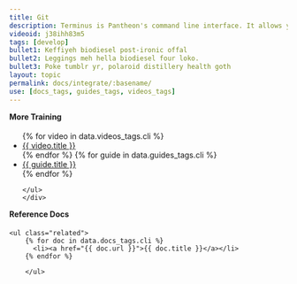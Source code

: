 ```yaml
---
title: Git
description: Terminus is Pantheon's command line interface. It allows you to do everything in a terminal that you can do in the Dashboard. It is useful for scripting, automation, and integration.
videoid: j38ihh83m5
tags: [develop]
bullet1: Keffiyeh biodiesel post-ironic offal
bullet2: Leggings meh hella biodiesel four loko.
bullet3: Poke tumblr yr, polaroid distillery health goth
layout: topic
permalink: docs/integrate/:basename/
use: [docs_tags, guides_tags, videos_tags]
---
```

  <div class="col-md-8">
  <div class="row">
  <h4 style="margin-top:0;">More Training</h4>
    <ul class="top-docs top-docs-2col">
    {% for video in data.videos_tags.cli %}
      <li><a href="{{ video.url }}"><i class="fa fa-video-camera"></i>   {{ video.title }}</a></li>
    {% endfor %}
    {% for guide in data.guides_tags.cli %}
    <li><a href="{{ guide.url }}">{{ guide.title }}</a></li>
    {% endfor %}


    </ul>
    </div>

  </div>

  <div class="col-md-4">
    <h4 style="margin-top:0;">Reference Docs</h4>

    <ul class="related">
        {% for doc in data.docs_tags.cli %}
          <li><a href="{{ doc.url }}">{{ doc.title }}</a></li>
        {% endfor %}

        </ul>

  </div>
